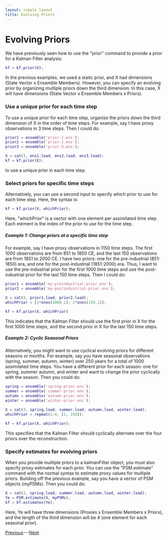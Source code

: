```yaml
---
layout: simple_layout
title: Evolving Priors
---
```


# Evolving Priors

We have previously seen how to use the "prior" command to provide a prior for a Kalman Filter analysis:
```matlab
kf = kf.prior(X);
```

In the previous examples, we used a static prior, and X had dimensions (State Vector x Ensemble Members). However, you can specify an evolving prior by organizing multiple priors down the third dimension. In this case, X will have dimensions (State Vector x Ensemble Members x Priors).

### Use a unique prior for each time step

To use a unique prior for each time step, organize the priors down the third dimension of X in the order of time steps. For example, say I have proxy observations in 3 time steps. Then I could do:
```matlab
prior1 = ensemble('prior-1.ens');
prior2 = ensemble('prior-2.ens');
prior3 = ensemble('prior-3.ens');

X = cat(3, ens1.load, ens2.load, ens3.load);
kf = kf.prior(X);
```
to use a unique prior in each time step.

### Select priors for specific time steps

Alternatively, you can use a second input to specify which prior to use for each time step. Here, the syntax is:
```matlab
kf = kf.prior(X, whichPrior);
```
Here, "whichPrior" is a vector with one element per assimilated time step. Each element is the index of the prior to use for the time step.

##### Example 1: Change priors at a specific time step
For example, say I have proxy observations in 1150 time steps. The first 1000 observations are from 851 to 1850 CE, and the last 150 observations are from 1851 to 2000 CE. I have two priors: one for the pre-industrial (851-1850) era, and one for the post-industrial (1851-2000) era. Thus, I want to use the pre-industrial prior for the first 1000 time steps and use the post-industrial prior for the last 150 time steps. Then I could do:
```matlab
prior1 = ensemble('my-preindustrial-prior.ens');
prior2 = ensemble('my-postindustrial-prior.ens');

X = cat(3, prior1.load, prior2.load);
whichPrior = [1*ones(1000,1); 2*ones(150,1)];

kf = kf.prior(X, whichPrior)
```
This indicates that the Kalman Filter should use the first prior in X for the first 1000 time steps, and the second prior in X for the last 150 time steps.

##### Example 2: Cyclic Seasonal Priors
Alternatively, you might want to use cyclical evolving priors for different seasons or months. For example, say you have seasonal observations (spring, summer, autumn, winter) over 250 years for a total of 1000 assimilated time steps. You have a different prior for each season: one for spring, summer autumn, and winter and want to change the prior cyclically with the season. Then you could do:
```matlab
spring = ensemble('spring-prior.ens');
summer = ensemble('summer-prior.ens');
autumn = ensemble('autumn-prior.ens');
winter = ensemble('winter-prior.ens');

X = cat(3, spring.load, summer.load, autumn.load, winter.load);
whichPrior = repmat(1:4, [1, 250]);

kf = kf.prior(X, whichPrior);
```
This specifies that the Kalman Filter should cyclically alternate over the four priors over the reconstruction.


### Specify estimates for evolving priors

When you provide multiple priors to a kalmanFilter object, you must also specify proxy estimates for each prior. You can use the "PSM.estimate" command with the normal syntax to estimate proxy values for multiple priors. Building off the previous example, say you have a vector of PSM objects (myPSMs). Then you could do:
```matlab
X = cat(3, spring.load, summer.load, autumn.load, winter.load);
Ye = PSM.estimate(X, myPSMs);
kf = kf.estimates(Ye);
```
Here, Ye will have three dimensions (Proxies x Ensemble Members x Priors), and the length of the third dimension will be 4 (one element for each seasonal prior).

[Previous](index)---[Next]()
